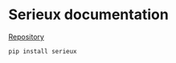 # Serieux documentation

[Repository](https://github.com/breuleux/serieux)

```python
pip install serieux
```
